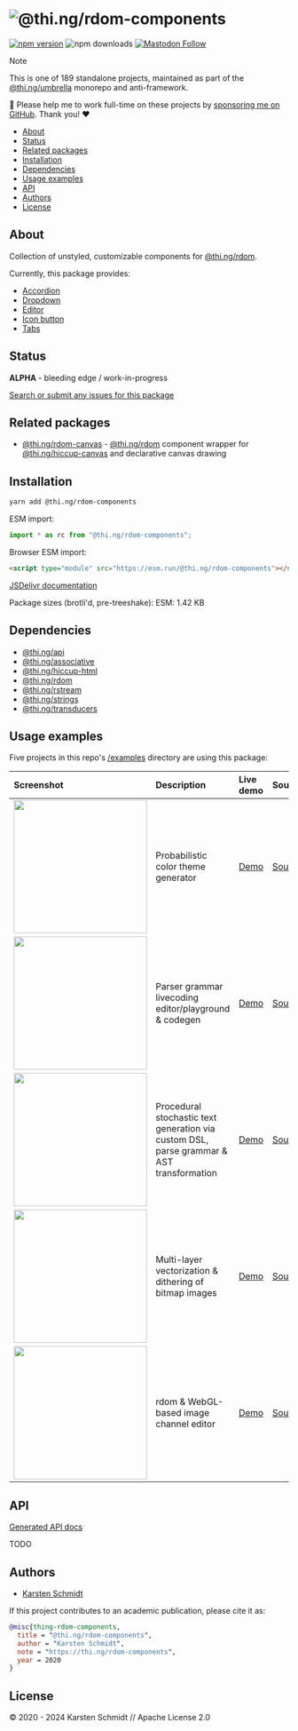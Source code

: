 <!-- This file is generated - DO NOT EDIT! -->
<!-- Please see: https://github.com/thi-ng/umbrella/blob/develop/CONTRIBUTING.md#changes-to-readme-files -->
# ![@thi.ng/rdom-components](https://media.thi.ng/umbrella/banners-20230807/thing-rdom-components.svg?23b341f1)

[![npm version](https://img.shields.io/npm/v/@thi.ng/rdom-components.svg)](https://www.npmjs.com/package/@thi.ng/rdom-components)
![npm downloads](https://img.shields.io/npm/dm/@thi.ng/rdom-components.svg)
[![Mastodon Follow](https://img.shields.io/mastodon/follow/109331703950160316?domain=https%3A%2F%2Fmastodon.thi.ng&style=social)](https://mastodon.thi.ng/@toxi)

> [!NOTE]
> This is one of 189 standalone projects, maintained as part
> of the [@thi.ng/umbrella](https://github.com/thi-ng/umbrella/) monorepo
> and anti-framework.
>
> 🚀 Please help me to work full-time on these projects by [sponsoring me on
> GitHub](https://github.com/sponsors/postspectacular). Thank you! ❤️

- [About](#about)
- [Status](#status)
- [Related packages](#related-packages)
- [Installation](#installation)
- [Dependencies](#dependencies)
- [Usage examples](#usage-examples)
- [API](#api)
- [Authors](#authors)
- [License](#license)

## About

Collection of unstyled, customizable components for [@thi.ng/rdom](https://github.com/thi-ng/umbrella/tree/develop/packages/rdom).

Currently, this package provides:

- [Accordion](https://github.com/thi-ng/umbrella/tree/develop/packages/rdom-components/src/accordion.ts)
- [Dropdown](https://github.com/thi-ng/umbrella/tree/develop/packages/rdom-components/src/dropdown.ts)
- [Editor](https://github.com/thi-ng/umbrella/tree/develop/packages/rdom-components/src/editor.ts)
- [Icon button](https://github.com/thi-ng/umbrella/tree/develop/packages/rdom-components/src/icon-button.rs)
- [Tabs](https://github.com/thi-ng/umbrella/tree/develop/packages/rdom-components/src/tabs.ts)

## Status

**ALPHA** - bleeding edge / work-in-progress

[Search or submit any issues for this package](https://github.com/thi-ng/umbrella/issues?q=%5Brdom-components%5D+in%3Atitle)

## Related packages

- [@thi.ng/rdom-canvas](https://github.com/thi-ng/umbrella/tree/develop/packages/rdom-canvas) - [@thi.ng/rdom](https://github.com/thi-ng/umbrella/tree/develop/packages/rdom) component wrapper for [@thi.ng/hiccup-canvas](https://github.com/thi-ng/umbrella/tree/develop/packages/hiccup-canvas) and declarative canvas drawing

## Installation

```bash
yarn add @thi.ng/rdom-components
```

ESM import:

```ts
import * as rc from "@thi.ng/rdom-components";
```

Browser ESM import:

```html
<script type="module" src="https://esm.run/@thi.ng/rdom-components"></script>
```

[JSDelivr documentation](https://www.jsdelivr.com/)

Package sizes (brotli'd, pre-treeshake): ESM: 1.42 KB

## Dependencies

- [@thi.ng/api](https://github.com/thi-ng/umbrella/tree/develop/packages/api)
- [@thi.ng/associative](https://github.com/thi-ng/umbrella/tree/develop/packages/associative)
- [@thi.ng/hiccup-html](https://github.com/thi-ng/umbrella/tree/develop/packages/hiccup-html)
- [@thi.ng/rdom](https://github.com/thi-ng/umbrella/tree/develop/packages/rdom)
- [@thi.ng/rstream](https://github.com/thi-ng/umbrella/tree/develop/packages/rstream)
- [@thi.ng/strings](https://github.com/thi-ng/umbrella/tree/develop/packages/strings)
- [@thi.ng/transducers](https://github.com/thi-ng/umbrella/tree/develop/packages/transducers)

## Usage examples

Five projects in this repo's
[/examples](https://github.com/thi-ng/umbrella/tree/develop/examples)
directory are using this package:

| Screenshot                                                                                                                 | Description                                                                              | Live demo                                                 | Source                                                                                 |
|:---------------------------------------------------------------------------------------------------------------------------|:-----------------------------------------------------------------------------------------|:----------------------------------------------------------|:---------------------------------------------------------------------------------------|
| <img src="https://raw.githubusercontent.com/thi-ng/umbrella/develop/assets/examples/color-themes.png" width="240"/>        | Probabilistic color theme generator                                                      | [Demo](https://demo.thi.ng/umbrella/color-themes/)        | [Source](https://github.com/thi-ng/umbrella/tree/develop/examples/color-themes)        |
| <img src="https://raw.githubusercontent.com/thi-ng/umbrella/develop/assets/examples/parse-playground.png" width="240"/>    | Parser grammar livecoding editor/playground & codegen                                    | [Demo](https://demo.thi.ng/umbrella/parse-playground/)    | [Source](https://github.com/thi-ng/umbrella/tree/develop/examples/parse-playground)    |
| <img src="https://raw.githubusercontent.com/thi-ng/umbrella/develop/assets/examples/procedural-text.jpg" width="240"/>     | Procedural stochastic text generation via custom DSL, parse grammar & AST transformation | [Demo](https://demo.thi.ng/umbrella/procedural-text/)     | [Source](https://github.com/thi-ng/umbrella/tree/develop/examples/procedural-text)     |
| <img src="https://raw.githubusercontent.com/thi-ng/umbrella/develop/assets/examples/trace-bitmap.jpg" width="240"/>        | Multi-layer vectorization & dithering of bitmap images                                   | [Demo](https://demo.thi.ng/umbrella/trace-bitmap/)        | [Source](https://github.com/thi-ng/umbrella/tree/develop/examples/trace-bitmap)        |
| <img src="https://raw.githubusercontent.com/thi-ng/umbrella/develop/assets/examples/webgl-channel-mixer.jpg" width="240"/> | rdom & WebGL-based image channel editor                                                  | [Demo](https://demo.thi.ng/umbrella/webgl-channel-mixer/) | [Source](https://github.com/thi-ng/umbrella/tree/develop/examples/webgl-channel-mixer) |

## API

[Generated API docs](https://docs.thi.ng/umbrella/rdom-components/)

TODO

## Authors

- [Karsten Schmidt](https://thi.ng)

If this project contributes to an academic publication, please cite it as:

```bibtex
@misc{thing-rdom-components,
  title = "@thi.ng/rdom-components",
  author = "Karsten Schmidt",
  note = "https://thi.ng/rdom-components",
  year = 2020
}
```

## License

&copy; 2020 - 2024 Karsten Schmidt // Apache License 2.0
